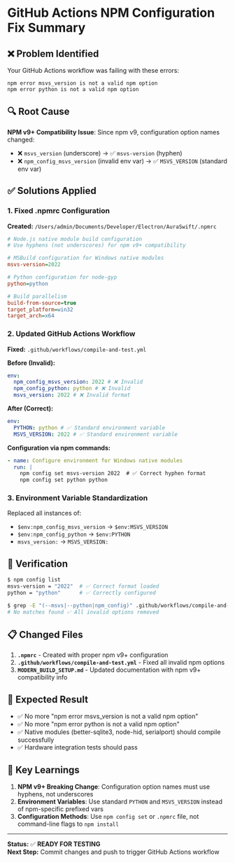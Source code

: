# GitHub Actions NPM Configuration Fix Summary

## ❌ Problem Identified

Your GitHub Actions workflow was failing with these errors:

```
npm error msvs_version is not a valid npm option
npm error python is not a valid npm option
```

## 🔍 Root Cause

**NPM v9+ Compatibility Issue**: Since npm v9, configuration option names changed:

- ❌ `msvs_version` (underscore) → ✅ `msvs-version` (hyphen)
- ❌ `npm_config_msvs_version` (invalid env var) → ✅ `MSVS_VERSION` (standard env var)

## ✅ Solutions Applied

### 1. Fixed .npmrc Configuration

**Created:** `/Users/admin/Documents/Developer/Electron/AuraSwift/.npmrc`

```ini
# Node.js native module build configuration
# Use hyphens (not underscores) for npm v9+ compatibility

# MSBuild configuration for Windows native modules
msvs-version=2022

# Python configuration for node-gyp
python=python

# Build parallelism
build-from-source=true
target_platform=win32
target_arch=x64
```

### 2. Updated GitHub Actions Workflow

**Fixed:** `.github/workflows/compile-and-test.yml`

**Before (Invalid):**

```yaml
env:
  npm_config_msvs_version: 2022 # ❌ Invalid
  npm_config_python: python # ❌ Invalid
  msvs_version: 2022 # ❌ Invalid format
```

**After (Correct):**

```yaml
env:
  PYTHON: python # ✅ Standard environment variable
  MSVS_VERSION: 2022 # ✅ Standard environment variable
```

**Configuration via npm commands:**

```yaml
- name: Configure environment for Windows native modules
  run: |
    npm config set msvs-version 2022  # ✅ Correct hyphen format
    npm config set python python
```

### 3. Environment Variable Standardization

Replaced all instances of:

- `$env:npm_config_msvs_version` → `$env:MSVS_VERSION`
- `$env:npm_config_python` → `$env:PYTHON`
- `msvs_version:` → `MSVS_VERSION:`

## 🧪 Verification

```bash
$ npm config list
msvs-version = "2022"  # ✅ Correct format loaded
python = "python"      # ✅ Correctly configured

$ grep -E "(--msvs|--python|npm_config)" .github/workflows/compile-and-test.yml
# No matches found ✅ All invalid options removed
```

## 📋 Changed Files

1. **`.npmrc`** - Created with proper npm v9+ configuration
2. **`.github/workflows/compile-and-test.yml`** - Fixed all invalid npm options
3. **`MODERN_BUILD_SETUP.md`** - Updated documentation with npm v9+ compatibility info

## 🚀 Expected Result

- ✅ No more "npm error msvs_version is not a valid npm option"
- ✅ No more "npm error python is not a valid npm option"
- ✅ Native modules (better-sqlite3, node-hid, serialport) should compile successfully
- ✅ Hardware integration tests should pass

## 📖 Key Learnings

1. **NPM v9+ Breaking Change**: Configuration option names must use hyphens, not underscores
2. **Environment Variables**: Use standard `PYTHON` and `MSVS_VERSION` instead of npm-specific prefixed vars
3. **Configuration Methods**: Use `npm config set` or `.npmrc` file, not command-line flags to `npm install`

---

**Status:** ✅ **READY FOR TESTING**  
**Next Step:** Commit changes and push to trigger GitHub Actions workflow
